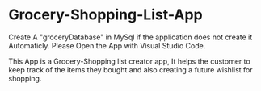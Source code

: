 # Grocery-Shopping-List-App
Create A "groceryDatabase" in MySql if the application does not create it Automaticly.
Please Open the App with Visual Studio Code.

This App is a Grocery-Shopping list creator app, It helps the customer to keep track of the items they bought and also creating a future wishlist for shopping. 
